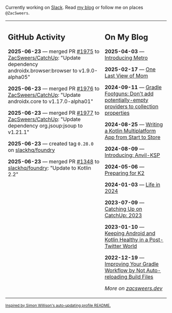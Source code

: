 Currently working on [Slack](https://slack.com/). Read [my blog](https://zacsweers.dev/) or follow me on places `@ZacSweers`.

<table><tr><td valign="top" width="60%">

## GitHub Activity
<!-- githubActivity starts -->
**2025-06-23** — merged PR [#1975](https://github.com/ZacSweers/CatchUp/pull/1975) to [ZacSweers/CatchUp](https://github.com/ZacSweers/CatchUp): "Update dependency androidx.browser:browser to v1.9.0-alpha05"

**2025-06-23** — merged PR [#1976](https://github.com/ZacSweers/CatchUp/pull/1976) to [ZacSweers/CatchUp](https://github.com/ZacSweers/CatchUp): "Update androidx.core to v1.17.0-alpha01"

**2025-06-23** — merged PR [#1977](https://github.com/ZacSweers/CatchUp/pull/1977) to [ZacSweers/CatchUp](https://github.com/ZacSweers/CatchUp): "Update dependency org.jsoup:jsoup to v1.21.1"

**2025-06-23** — created tag `0.28.0` on [slackhq/foundry](https://github.com/slackhq/foundry)

**2025-06-23** — merged PR [#1348](https://github.com/slackhq/foundry/pull/1348) to [slackhq/foundry](https://github.com/slackhq/foundry): "Update to Kotlin 2.2"
<!-- githubActivity ends -->
</td><td valign="top" width="40%">

## On My Blog
<!-- blog starts -->
**2025-04-03** — [Introducing Metro](https://www.zacsweers.dev/introducing-metro/)

**2025-02-17** — [One Last View of Mom](https://www.zacsweers.dev/one-last-view-of-mom/)

**2024-09-11** — [Gradle Footguns: Don't add potentially-empty providers to collection properties](https://www.zacsweers.dev/gradle-footgun-adding-empty-providers-to-collection-properties/)

**2024-08-25** — [Writing a Kotlin Multiplatform App from Start to Store](https://www.zacsweers.dev/writing-a-kotlin-multiplatform-app-from-start-to-store/)

**2024-08-09** — [Introducing: Anvil-KSP](https://www.zacsweers.dev/introducing-anvil-ksp/)

**2024-05-06** — [Preparing for K2](https://www.zacsweers.dev/preparing-for-k2/)

**2024-01-03** — [Life in 2024](https://www.zacsweers.dev/life-in-2024/)

**2023-07-09** — [Catching Up on CatchUp: 2023](https://www.zacsweers.dev/catching-up-on-catchup-2023/)

**2023-01-10** — [Keeping Android and Kotlin Healthy in a Post-Twitter World](https://www.zacsweers.dev/keeping-android-healthy/)

**2022-12-19** — [Improving Your Gradle Workflow by Not Auto-reloading Build Files](https://www.zacsweers.dev/improving-your-workflow-by-not-auto-reloading-build-files/)
<!-- blog ends -->
_More on [zacsweers.dev](https://zacsweers.dev/)_
</td></tr></table>

<sub><a href="https://simonwillison.net/2020/Jul/10/self-updating-profile-readme/">Inspired by Simon Willison's auto-updating profile README.</a></sub>